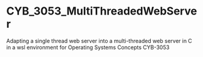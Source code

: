 # CYB_3053_MultiThreadedWebServer
Adapting a single thread web server into a multi-threaded web server in C in a wsl environment for Operating Systems Concepts CYB-3053
